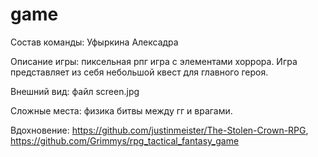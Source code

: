 # game

Состав команды: Уфыркина Алексадра

Описание игры: пиксельная рпг игра с элементами хоррора. Игра представляет из себя небольшой квест для главного героя.

Внешний вид: файл screen.jpg

Сложные места: физика битвы между гг и врагами.

Вдохновение: https://github.com/justinmeister/The-Stolen-Crown-RPG, 
             https://github.com/Grimmys/rpg_tactical_fantasy_game